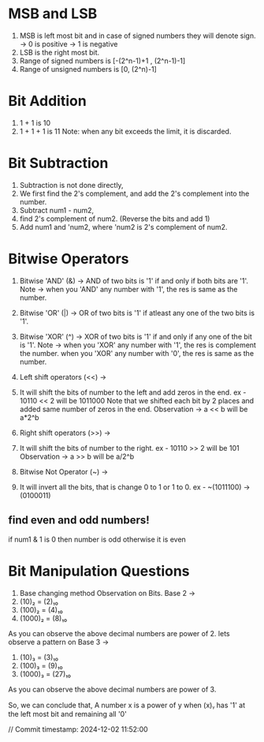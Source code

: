 # MSB and LSB
1. MSB is left most bit and in case of signed numbers they will denote sign.
-> 0 is positive
-> 1 is negative
2. LSB is the right most bit.
3. Range of signed numbers is [-(2^n-1)+1 , (2^n-1)-1]
4. Range of unsigned numbers is [0, (2^n)-1] 

# Bit Addition
1. 1 + 1 is 10
2. 1 + 1 + 1 is 11 
Note: when any bit exceeds the limit, it is discarded. 

# Bit Subtraction
1. Subtraction is not done directly,
2. We first find the 2's complement, and add the 2's complement into the number.
3. Subtract num1 - num2,
4. find 2's complement of num2. (Reverse the bits and add 1)
5. Add num1 and 'num2, where 'num2 is 2's complement of num2.

# Bitwise Operators
1. Bitwise 'AND' (&) -> AND of two bits is '1' if and only if both bits are '1'.
Note -> when you 'AND' any number with '1', the res is same as the number.

2. Bitwise 'OR' (|) -> OR of two bits is '1' if atleast any one of the two bits is '1'.

3. Bitwise 'XOR' (^) ->  XOR of two bits is '1' if and only if any one of the bit is '1'.
Note -> when you 'XOR' any number with '1', the res is complement the number.
when you 'XOR' any number with '0', the res is same as the number.

4. Left shift operators (<<) ->
1. It will shift the bits of number to the left and add zeros in the end.
ex - 
10110 << 2 will be 1011000
Note that we shifted each bit by 2 places and added same number of zeros in the end.
Observation -> a << b will be a*2^b

5. Right shift operators (>>) ->
1. It will shift the bits of number to the right.
ex - 
10110 >> 2 will be 101
Observation -> a >> b will be a/2^b

6. Bitwise Not Operator (~) ->
1. It will invert all the bits, that is change 0 to 1 or 1 to 0.
ex -
~(1011100) -> (0100011)































## find even and odd numbers!
if num1 & 1 is 0 then number is odd otherwise it is even


# Bit Manipulation Questions
1. Base changing method
Observation on Bits.
Base 2 -> 
1. (10)₂ = (2)₁₀
2. (100)₂ = (4)₁₀
3. (1000)₂ = (8)₁₀

As you can observe the above decimal numbers are power of 2.
lets observe a pattern on Base 3 ->
1. (10)₃ = (3)₁₀
2. (100)₃ = (9)₁₀
3. (1000)₃ = (27)₁₀

As you can observe the above decimal numbers are power of 3.

So, we can conclude that,
A number x is a power of y when (x)ᵧ has '1' at the left most bit and
remaining all '0'

// Commit timestamp: 2024-12-02 11:52:00